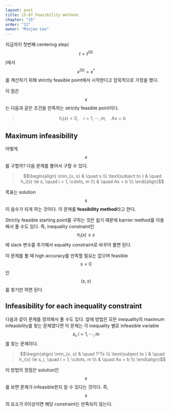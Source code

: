 ```yaml
---
layout: post
title: 15-07 Feasibility methods
chapter: "15"
order: "13"
owner: "Minjoo Lee"
---
```

지금까지 첫번째 centering step($$t = t^{(0)}$$)에서 $$x^{(0)} = x^*$$를 계산하기 위해 strictly feasible point에서 시작한다고 암묵적으로 가정을 했다. 

이 점은 $$x$$는 다음과 같은 조건을 만족하는 strictly feasible point이다.
>$$ h_i(x) \lt 0, \quad i = 1, \cdots, m, \quad Ax = b$$

## Maximum infeasibility
어떻게 $$x$$를 구할까? 다음 문제를 풀어서 구할 수 있다.

>$$\begin{align}
\min_{x, s} & \quad s \\\
\text{subject to } & \quad h_i(x) \le s, \quad i = 1, \cdots, m \\\
                        & \quad Ax = b \\\
\end{align}$$

목표는 solution $$s$$이 음수가 되게 하는 것이다. 이 문제를 **feasibility method**라고 한다.

Strictly feasible starting point를 구하는 것은 쉽기 때문에 barrier method를 이용해서 풀 수도 있다. 즉, inequality constraint인 $$h_i(x) \le s$$에 slack 변수를 추가해서 equality constraint로 바꾸어 풀면 된다.

이 문제를 풀 때 high accuracy를 만족할 필요는 없으며 feasible $$s < 0$$인 $$(x,s)$$를 찾기만 하면 된다.

## Infeasibility for each inequality constraint 
다음과 같이 문제를 정의해서 풀 수도 있다. 앞에 방법은 모든 inequality의 maximum infeasbility를 찾는 문제였다면 이 문제는 각 inequality 별로  infeasible variable $$s_i, i = 1, \cdots, m$$를 찾는 문제이다.
>$$\begin{align}
\min_{x, s} & \quad 1^Ts \\\
\text{subject to } & \quad h_i(x) \le s_i, \quad i = 1, \cdots, m \\\
                        & \quad Ax = b \\\
\end{align}$$

이 방법의 장점은 solution인 $$s$$를 보면 문제가 infeasible한지 알 수 있다는 것이다. 즉, $$s$$의 요소가 0이상이면 해당 constraint는 만족되지 않는다.